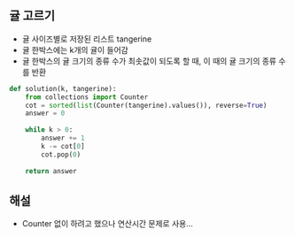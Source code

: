 ## 귤 고르기
- 귤 사이즈별로 저장된 리스트 tangerine
- 귤 한박스에는 k개의 귤이 들어감
- 귤 한박스의 귤 크기의 종류 수가 최솟값이 되도록 할 때, 이 때의 귤 크기의 종류 수를 반환

```python
def solution(k, tangerine):
    from collections import Counter
    cot = sorted(list(Counter(tangerine).values()), reverse=True)
    answer = 0
    
    while k > 0:
        answer += 1
        k -= cot[0]
        cot.pop(0)
    
    return answer
```

## 해설
- Counter 없이 하려고 했으나 연산시간 문제로 사용...
